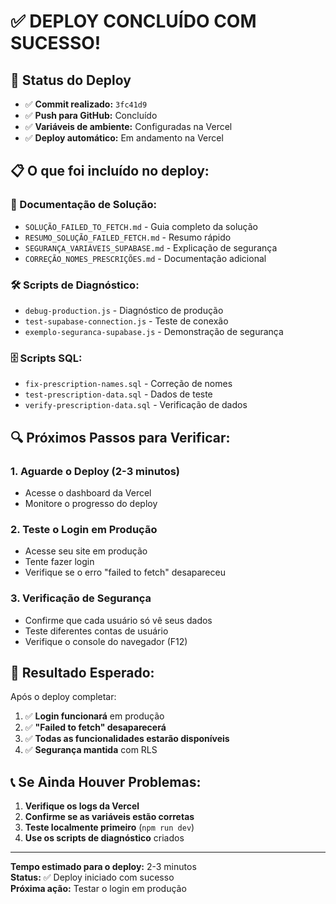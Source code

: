 # ✅ DEPLOY CONCLUÍDO COM SUCESSO!

## 🚀 Status do Deploy

- ✅ **Commit realizado:** `3fc41d9`
- ✅ **Push para GitHub:** Concluído
- ✅ **Variáveis de ambiente:** Configuradas na Vercel
- ✅ **Deploy automático:** Em andamento na Vercel

## 📋 O que foi incluído no deploy:

### 🔧 Documentação de Solução:
- `SOLUÇÃO_FAILED_TO_FETCH.md` - Guia completo da solução
- `RESUMO_SOLUÇÃO_FAILED_FETCH.md` - Resumo rápido
- `SEGURANÇA_VARIÁVEIS_SUPABASE.md` - Explicação de segurança
- `CORREÇÃO_NOMES_PRESCRIÇÕES.md` - Documentação adicional

### 🛠️ Scripts de Diagnóstico:
- `debug-production.js` - Diagnóstico de produção
- `test-supabase-connection.js` - Teste de conexão
- `exemplo-seguranca-supabase.js` - Demonstração de segurança

### 🗄️ Scripts SQL:
- `fix-prescription-names.sql` - Correção de nomes
- `test-prescription-data.sql` - Dados de teste
- `verify-prescription-data.sql` - Verificação de dados

## 🔍 Próximos Passos para Verificar:

### 1. **Aguarde o Deploy (2-3 minutos)**
- Acesse o dashboard da Vercel
- Monitore o progresso do deploy

### 2. **Teste o Login em Produção**
- Acesse seu site em produção
- Tente fazer login
- Verifique se o erro "failed to fetch" desapareceu

### 3. **Verificação de Segurança**
- Confirme que cada usuário só vê seus dados
- Teste diferentes contas de usuário
- Verifique o console do navegador (F12)

## 🎯 Resultado Esperado:

Após o deploy completar:

1. ✅ **Login funcionará** em produção
2. ✅ **"Failed to fetch" desaparecerá**
3. ✅ **Todas as funcionalidades estarão disponíveis**
4. ✅ **Segurança mantida** com RLS

## 📞 Se Ainda Houver Problemas:

1. **Verifique os logs da Vercel**
2. **Confirme se as variáveis estão corretas**
3. **Teste localmente primeiro** (`npm run dev`)
4. **Use os scripts de diagnóstico** criados

---

**Tempo estimado para o deploy:** 2-3 minutos  
**Status:** ✅ Deploy iniciado com sucesso  
**Próxima ação:** Testar o login em produção 